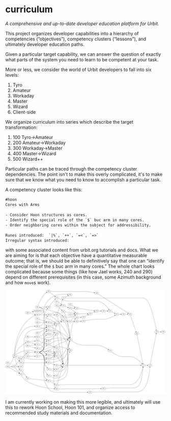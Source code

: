 # curriculum

_A comprehensive and up-to-date developer education platform for Urbit._

This project organizes developer capabilities into a hierarchy of competencies (“objectives”), competency clusters (“lessons”), and ultimately developer education paths.

Given a particular target capability, we can answer the question of exactly what parts of the system you need to learn to be competent at your task.

More or less, we consider the world of Urbit developers to fall into six levels:

1. Tyro
2. Amateur
3. Workaday
4. Master
5. Wizard
6. Client-side

We organize curriculum into series which describe the target transformation:

1. 100	Tyro→Amateur
2. 200	Amateur→Workaday
3. 300	Workaday→Master
4. 400	Master→Wizard
5. 500	Wizard++

Particular paths can be traced through the competency cluster dependencies.  The point isn't to make this overly complicated, it's to make sure that we know what you need to know to accomplish a particular task.

A competency cluster looks like this:

```
#hoon
Cores with Arms

- Consider Hoon structures as cores.
- Identify the special role of the `$` buc arm in many cores.
- Order neighboring cores within the subject for addressibility.

Runes introduced:  `|%`, `++`, `=<`, `=>`
Irregular syntax introduced:
```

with some associated content from urbit.org tutorials and docs.  What we are aiming for is that each objective have a quantitative measurable outcome; that is, we should be able to definitively say that one can “identify the special role of the `$` buc arm in many cores.”  The whole chart looks complicated because some things (like how Jael works, 240 and 290) depend on different prerequisites (in this case, some Azimuth background and how `move`s work).

![](./img/curr.png)

I am currently working on making this more legible, and ultimately will use this to rework Hoon School, Hoon 101, and organize access to recommended study materials and documentation.
